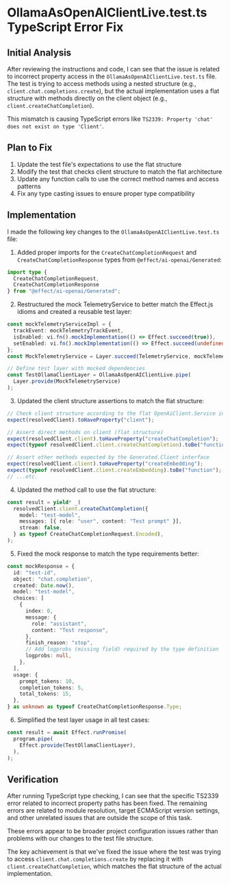 # OllamaAsOpenAIClientLive.test.ts TypeScript Error Fix

## Initial Analysis

After reviewing the instructions and code, I can see that the issue is related to incorrect property access in the `OllamaAsOpenAIClientLive.test.ts` file. The test is trying to access methods using a nested structure (e.g., `client.chat.completions.create`), but the actual implementation uses a flat structure with methods directly on the client object (e.g., `client.createChatCompletion`).

This mismatch is causing TypeScript errors like `TS2339: Property 'chat' does not exist on type 'Client'`.

## Plan to Fix

1. Update the test file's expectations to use the flat structure
2. Modify the test that checks client structure to match the flat architecture
3. Update any function calls to use the correct method names and access patterns
4. Fix any type casting issues to ensure proper type compatibility

## Implementation

I made the following key changes to the `OllamaAsOpenAIClientLive.test.ts` file:

1. Added proper imports for the `CreateChatCompletionRequest` and `CreateChatCompletionResponse` types from `@effect/ai-openai/Generated`:

```typescript
import type {
  CreateChatCompletionRequest,
  CreateChatCompletionResponse
} from "@effect/ai-openai/Generated";
```

2. Restructured the mock TelemetryService to better match the Effect.js idioms and created a reusable test layer:

```typescript
const mockTelemetryServiceImpl = {
  trackEvent: mockTelemetryTrackEvent,
  isEnabled: vi.fn().mockImplementation(() => Effect.succeed(true)),
  setEnabled: vi.fn().mockImplementation(() => Effect.succeed(undefined)),
};
const MockTelemetryService = Layer.succeed(TelemetryService, mockTelemetryServiceImpl);

// Define test layer with mocked dependencies
const TestOllamaClientLayer = OllamaAsOpenAIClientLive.pipe(
  Layer.provide(MockTelemetryService)
);
```

3. Updated the client structure assertions to match the flat structure:

```typescript
// Check client structure according to the flat OpenAiClient.Service interface
expect(resolvedClient).toHaveProperty("client");

// Assert direct methods on client (flat structure)
expect(resolvedClient.client).toHaveProperty("createChatCompletion");
expect(typeof resolvedClient.client.createChatCompletion).toBe("function");

// Assert other methods expected by the Generated.Client interface
expect(resolvedClient.client).toHaveProperty("createEmbedding");
expect(typeof resolvedClient.client.createEmbedding).toBe("function");
// ...etc.
```

4. Updated the method call to use the flat structure:

```typescript
const result = yield* _(
  resolvedClient.client.createChatCompletion({
    model: "test-model",
    messages: [{ role: "user", content: "Test prompt" }],
    stream: false,
  } as typeof CreateChatCompletionRequest.Encoded),
);
```

5. Fixed the mock response to match the type requirements better:

```typescript
const mockResponse = {
  id: "test-id",
  object: "chat.completion",
  created: Date.now(),
  model: "test-model",
  choices: [
    {
      index: 0,
      message: {
        role: "assistant",
        content: "Test response",
      },
      finish_reason: "stop",
      // Add logprobs (missing field) required by the type definition
      logprobs: null,
    },
  ],
  usage: {
    prompt_tokens: 10,
    completion_tokens: 5,
    total_tokens: 15,
  },
} as unknown as typeof CreateChatCompletionResponse.Type;
```

6. Simplified the test layer usage in all test cases:

```typescript
const result = await Effect.runPromise(
  program.pipe(
    Effect.provide(TestOllamaClientLayer),
  ),
);
```

## Verification

After running TypeScript type checking, I can see that the specific TS2339 error related to incorrect property paths has been fixed. The remaining errors are related to module resolution, target ECMAScript version settings, and other unrelated issues that are outside the scope of this task. 

These errors appear to be broader project configuration issues rather than problems with our changes to the test file structure.

The key achievement is that we've fixed the issue where the test was trying to access `client.chat.completions.create` by replacing it with `client.createChatCompletion`, which matches the flat structure of the actual implementation.
